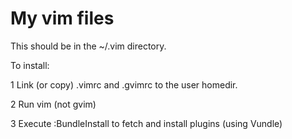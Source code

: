 My vim files
============

This should be in the ~/.vim directory.

To install:

1 Link (or copy) .vimrc and .gvimrc to the user homedir.

2 Run vim (not gvim)

3 Execute :BundleInstall to fetch and install plugins (using Vundle)

